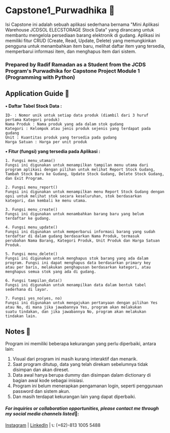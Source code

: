 # Capstone1_Purwadhika 👋
Isi Capstone ini adalah sebuah aplikasi sederhana bernama "Mini Aplikasi Warehouse JCDSOL ELECSTORAGE Stock Data" yang dirancang untuk membantu mengelola persediaan barang elektronik di gudang. Aplikasi ini memiliki fitur CRUD (Create, Read, Update, Delete) yang memungkinkan pengguna untuk menambahkan item baru, melihat daftar item yang tersedia, memperbarui informasi item, dan menghapus item dari sistem.

### Prepared by Radif Ramadan as a Student from the JCDS Program's Purwadhika for Capstone Project Module 1 (Programming with Python)

## Application Guide 📙
**• Daftar Tabel Stock Data :**
 
    ID- : Nomor unik untuk setiap data produk (diambil dari 3 huruf pertama Kategori produk)
    Nama Produk : Nama produk yang ada dalam stok gudang
    Kategori : Kelompok atau jenis produk sejenis yang terdapat pada gudang
    Unit : Kuantitas produk yang tersedia pada gudang
    Harga Satuan : Harga per unit produk

**• Fitur (fungsi) yang tersedia pada Aplikasi :**
 
    1. Fungsi menu_utama()
    Fungsi ini digunakan untuk menampilkan tampilan menu utama dari program aplikasi dengan pilihan untuk melihat Report Stock Gudang, 
    Tambah Stock Baru ke Gudang, Update Stock Gudang, Delete Stock Gudang, dan Exit Program.
    
    2. Fungsi menu_report()
    Fungsi ini digunakan untuk menampilkan menu Report Stock Gudang dengan opsi untuk melihat stok secara keseluruhan, stok berdasarkan 
    kategori, dan kembali ke menu utama.
    
    3. Fungsi menu_create()
    Fungsi ini digunakan untuk menambahkan barang baru yang belum terdaftar ke gudang.
    
    4. Fungsi menu_update()
    Fungsi ini digunakan untuk memperbarui informasi barang yang sudah terdaftar di dalam gudang berdasarkan Nama Produk, termasuk 
    perubahan Nama Barang, Kategori Produk, Unit Produk dan Harga Satuan Produk.

    5. Fungsi menu_delete()
    Fungsi ini digunakan untuk menghapus stok barang yang ada dalam program. Fungsi ini dapat menghapus data berdasarkan primary key 
    atau per baris, melakukan penghapusan berdasarkan kategori, atau menghapus semua stok yang ada di gudang. 
    
    6. Fungsi tampilan_data()
    Fungsi ini digunakan untuk menampilkan data dalam bentuk tabel sederhana di layar. 

    7. Fungsi yes_no(yes, no)
    Fungsi ini digunakan untuk mengajukan pertanyaan dengan pilihan Yes atau No, di mana jika jawabannya Yes, program akan melakukan 
    suatu tindakan, dan jika jawabannya No, program akan melakukan tindakan lain.

## Notes 📝
Program ini memiliki beberapa kekurangan yang perlu diperbaiki, antara lain:
 1. Visual dari program ini masih kurang interaktif dan menarik.
 2. Saat program ditutup, data yang telah direkam sebelumnya tidak disimpan dan akan direset.
 3. Data awal hanya berupa dummy dan disimpan dalam dictionary di bagian awal kode sebagai inisiasi.
 4. Program ini belum menerapkan pengamanan login, seperti penggunaan password dan sistem akun.
 5. Dan masih terdapat kekurangan lain yang dapat diperbaiki.

#### *_For inquiries or collaboration opportunities, please contact me through my social media channels listed_*🙌:
[Instagram](https://www.instagram.com/radifyadika_) |
[LinkedIn](https://www.linkedin.com/in/radiframadan/) |
📞: (+62)-813 1005 5488
